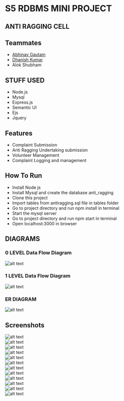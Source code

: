 # S5 RDBMS MINI PROJECT
## ANTI RAGGING CELL

## Teammates
* [Abhinav Gautam](https://github.com/Gotham13121997)
* [Dhanish Kumar](https://github.com/imdhanish)
* Alok Shubham

## STUFF USED
* Node.js
* Mysql
* Express.js
* Semantic UI
* Ejs
* Jquery

## Features
* Complaint Submission
* Anti Ragging Undertaking submission
* Volunteer Management
* Complaint Logging and management

## How To Run
* Install Node js
* Install Mysql and create the database anti_ragging
* Clone this project
* Import tables from antiragging.sql file in tables folder
* Go to project directory and run npm install in terminal
* Start the mysql server
* Go to project directory and run npm start in terminal
* Open localhost:3000 in browser

## DIAGRAMS
### 0 LEVEL Data Flow Diagram
![alt text](https://github.com/Gotham13121997/RDBMS-Mini-Project-Anti-Ragging-Cell/blob/master/diagrams/dfd0.jpg)  
### 1 LEVEL Data Flow Diagram
![alt text](https://github.com/Gotham13121997/RDBMS-Mini-Project-Anti-Ragging-Cell/blob/master/diagrams/dfd1.jpg)  
### ER DIAGRAM
![alt text](https://github.com/Gotham13121997/RDBMS-Mini-Project-Anti-Ragging-Cell/blob/master/diagrams/er_diagram.jpg)  

## Screenshots
![alt text](https://github.com/Gotham13121997/RDBMS-Mini-Project-Anti-Ragging-Cell/blob/master/screenshots/1.png)  
![alt text](https://github.com/Gotham13121997/RDBMS-Mini-Project-Anti-Ragging-Cell/blob/master/screenshots/2.png)  
![alt text](https://github.com/Gotham13121997/RDBMS-Mini-Project-Anti-Ragging-Cell/blob/master/screenshots/3.png)  
![alt text](https://github.com/Gotham13121997/RDBMS-Mini-Project-Anti-Ragging-Cell/blob/master/screenshots/4.png)  
![alt text](https://github.com/Gotham13121997/RDBMS-Mini-Project-Anti-Ragging-Cell/blob/master/screenshots/5.png)  
![alt text](https://github.com/Gotham13121997/RDBMS-Mini-Project-Anti-Ragging-Cell/blob/master/screenshots/6.png)  
![alt text](https://github.com/Gotham13121997/RDBMS-Mini-Project-Anti-Ragging-Cell/blob/master/screenshots/7.png)  
![alt text](https://github.com/Gotham13121997/RDBMS-Mini-Project-Anti-Ragging-Cell/blob/master/screenshots/8.png)  
![alt text](https://github.com/Gotham13121997/RDBMS-Mini-Project-Anti-Ragging-Cell/blob/master/screenshots/9.png)  
![alt text](https://github.com/Gotham13121997/RDBMS-Mini-Project-Anti-Ragging-Cell/blob/master/screenshots/10.png)  
![alt text](https://github.com/Gotham13121997/RDBMS-Mini-Project-Anti-Ragging-Cell/blob/master/screenshots/11.png)  
![alt text](https://github.com/Gotham13121997/RDBMS-Mini-Project-Anti-Ragging-Cell/blob/master/screenshots/12.png)  
